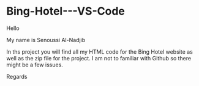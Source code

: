 # Bing-Hotel---VS-Code

Hello

My name is Senoussi Al-Nadjib

In ths project you will find all my HTML code for the Bing Hotel website as well as the zip file for the project.
I am not to familiar with Github so there might be a few issues.

Regards
